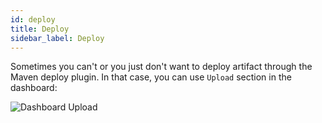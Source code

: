 ```yaml
---
id: deploy
title: Deploy
sidebar_label: Deploy
---
```


Sometimes you can't or you just don't want to deploy artifact through the Maven deploy plugin.
In that case, you can use `Upload` section in the dashboard:

![Dashboard Upload](/img/dashboard-upload.png)